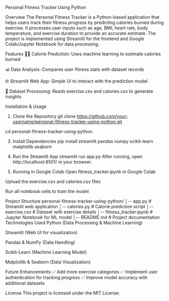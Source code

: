 Personal Fitness Tracker Using Python

Overview The Personal Fitness Tracker is a Python-based application that helps users track their fitness progress by predicting calories burned during exercise. It processes user inputs such as age, BMI, heart rate, body temperature, and exercise duration to provide an accurate estimate. The project is implemented using Streamlit for the frontend and Google Colab/Jupyter Notebook for data processing.

Features
🏋️‍♂️ Calorie Prediction: Uses machine learning to estimate calories burned

📊 Data Analysis: Compares user fitness stats with dataset records

🌐 Streamlit Web App: Simple UI to interact with the prediction model

📁 Dataset Processing: Reads exercise.csv and calories.csv to generate insights

Installation & Usage
1. Clone the Repository
git clone https://github.com/your-username/personal-fitness-tracker-using-python.git

cd personal-fitness-tracker-using-python

3. Install Dependencies
pip install streamlit pandas numpy scikit-learn matplotlib seaborn
4. Run the Streamlit App
streamlit run app.py
After running, open http://localhost:8501/ in your browser.

5. Running in Google Colab
Open fitness_tracker.ipynb in Google Colab

Upload the exercise.csv and calories.csv files

Run all notebook cells to train the model

Project Structure
personal-fitness-tracker-using-python/
│-- app.py                 # Streamlit web application
│-- calories.py            # Calorie prediction script
│-- exercise.csv           # Dataset with exercise details
│-- fitness_tracker.ipynb  # Jupyter Notebook for ML model
│-- README.md              # Project documentation
Technologies Used
Python (Data Processing & Machine Learning)

Streamlit (Web UI for visualization)

Pandas & NumPy (Data Handling)

Scikit-Learn (Machine Learning Model)

Matplotlib & Seaborn (Data Visualization)

Future Enhancements
✅ Add more exercise categories
✅ Implement user authentication for tracking progress
✅ Improve model accuracy with additional datasets

License
This project is licensed under the MIT License.
